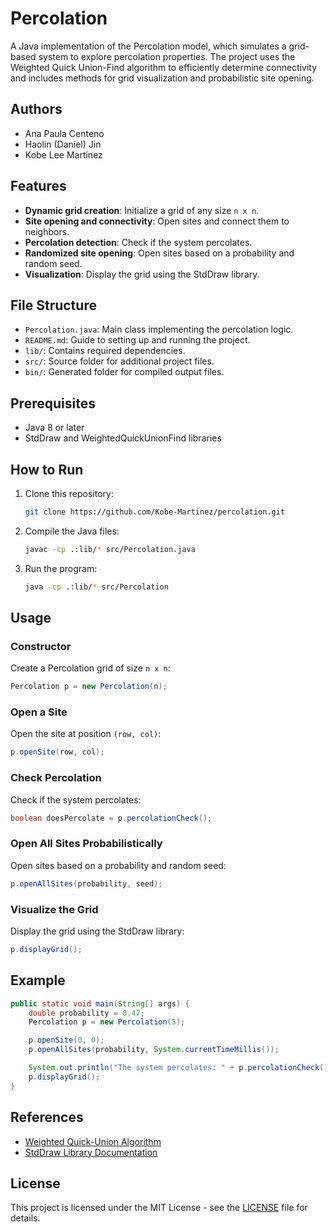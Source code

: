 # Percolation

A Java implementation of the Percolation model, which simulates a grid-based system to explore percolation properties. The project uses the Weighted Quick Union-Find algorithm to efficiently determine connectivity and includes methods for grid visualization and probabilistic site opening.

## Authors

- Ana Paula Centeno
- Haolin (Daniel) Jin
- Kobe Lee Martinez

## Features

- **Dynamic grid creation**: Initialize a grid of any size `n x n`.
- **Site opening and connectivity**: Open sites and connect them to neighbors.
- **Percolation detection**: Check if the system percolates.
- **Randomized site opening**: Open sites based on a probability and random seed.
- **Visualization**: Display the grid using the StdDraw library.

## File Structure

- `Percolation.java`: Main class implementing the percolation logic.
- `README.md`: Guide to setting up and running the project.
- `lib/`: Contains required dependencies.
- `src/`: Source folder for additional project files.
- `bin/`: Generated folder for compiled output files.

## Prerequisites

- Java 8 or later
- StdDraw and WeightedQuickUnionFind libraries

## How to Run

1. Clone this repository:
   ```bash
   git clone https://github.com/Kobe-Martinez/percolation.git
   ```

2. Compile the Java files:
   ```bash
   javac -cp .:lib/* src/Percolation.java
   ```

3. Run the program:
   ```bash
   java -cp .:lib/* src/Percolation
   ```

## Usage

### Constructor
Create a Percolation grid of size `n x n`:
```java
Percolation p = new Percolation(n);
```

### Open a Site
Open the site at position `(row, col)`:
```java
p.openSite(row, col);
```

### Check Percolation
Check if the system percolates:
```java
boolean doesPercolate = p.percolationCheck();
```

### Open All Sites Probabilistically
Open sites based on a probability and random seed:
```java
p.openAllSites(probability, seed);
```

### Visualize the Grid
Display the grid using the StdDraw library:
```java
p.displayGrid();
```

## Example
```java
public static void main(String[] args) {
    double probability = 0.47;
    Percolation p = new Percolation(5);

    p.openSite(0, 0);
    p.openAllSites(probability, System.currentTimeMillis());

    System.out.println("The system percolates: " + p.percolationCheck());
    p.displayGrid();
}
```

## References

- [Weighted Quick-Union Algorithm](https://en.wikipedia.org/wiki/Disjoint-set_data_structure)
- [StdDraw Library Documentation](https://introcs.cs.princeton.edu/java/stdlib/javadoc/StdDraw.html)

## License

This project is licensed under the MIT License - see the [LICENSE](LICENSE) file for details.
